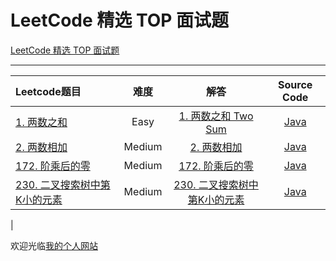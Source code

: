 # LeetCode 精选 TOP 面试题

[LeetCode 精选 TOP 面试题](https://leetcode-cn.com/problem-list/2ckc81c/)

-------------------

|   Leetcode题目   |     难度     |          解答          |   Source Code   |
|    :-----        |    :----:    |         :----:         |      :----:     |
| [1. 两数之和](https://leetcode-cn.com/problems/two-sum/) | Easy | [1. 两数之和 Two Sum](http://www.longluo.me/blog/2019/03/25/Leetcode-Two-Sum/)  | [Java](./Problem1_twoSum.java) |
| [2. 两数相加](https://leetcode-cn.com/problems/add-two-numbers/) | Medium | [2. 两数相加](http://www.longluo.me/blog/2019/03/25/Leetcode-add-two-numbers/)  | [Java](./Problem2_addTwoNumbers.java) |
| [172. 阶乘后的零](https://leetcode-cn.com/problems/factorial-trailing-zeroes/) | Medium | [172. 阶乘后的零](http://www.longluo.me/blog/2019/05/27/Leetcode-Factorial-Trailing-Zeroes/)  | [Java](./Problem172_factorialTrailingZeroes.java) |
| [230. 二叉搜索树中第K小的元素](https://leetcode-cn.com/problems/kth-smallest-element-in-a-bst/) | Medium | [230. 二叉搜索树中第K小的元素]()  | [Java](./Problem230_kthSmallestElementInABst.java) |
|

欢迎光临[我的个人网站](http://www.longluo.me)

